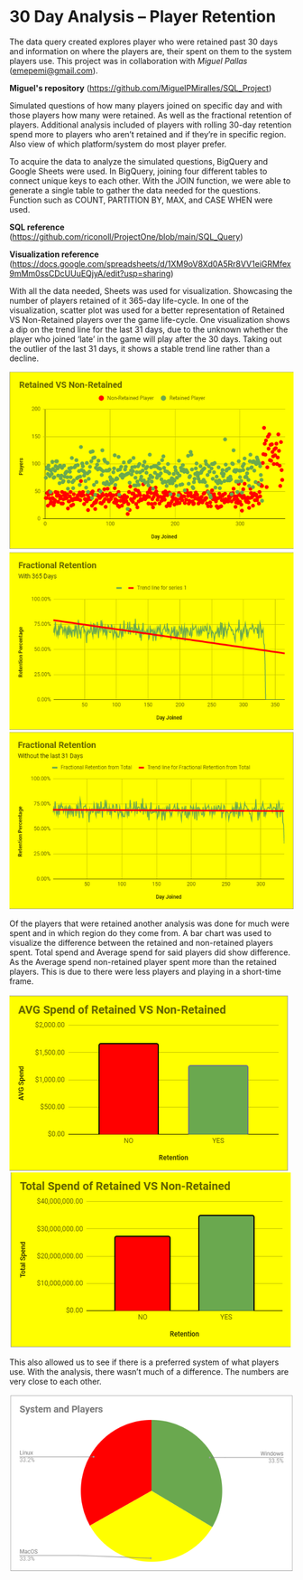 <h1>30 Day Analysis – Player Retention</h1>

The data query created explores player who were retained past 30 days and information on where the players are, their spent on them to the system players use. This project was in collaboration with *Miguel Pallas* (emepemi@gmail.com).

<strong>Miguel's repository</strong> (https://github.com/MiguelPMiralles/SQL_Project)

Simulated questions of how many players joined on specific day and with those players how many were retained. As well as the fractional retention of players.
Additional analysis included of players with rolling 30-day retention spend more to players who aren’t retained and if they’re in specific region. Also view of which platform/system do most player prefer.

To acquire the data to analyze the simulated questions, BigQuery and Google Sheets were used. In BigQuery, joining four different tables to connect unique keys to each other. With the JOIN function, we were able to generate a single table to gather the data needed for the questions. Function such as COUNT, PARTITION BY, MAX, and CASE WHEN were used.

**SQL reference** (https://github.com/riconoll/ProjectOne/blob/main/SQL_Query)

**Visualization reference** (https://docs.google.com/spreadsheets/d/1XM9oV8Xd0A5Rr8VV1eiGRMfex9mMm0ssCDcUUuEQjyA/edit?usp=sharing)

With all the data needed, Sheets was used for visualization. Showcasing the number of players retained of it 365-day life-cycle. In one of the visualization, scatter plot was used for a better representation of Retained VS Non-Retained players over the game life-cycle. One visualization shows a dip on the trend line for the last 31 days, due to the unknown whether the player who joined ‘late’ in the game will play after the 30 days. Taking out the outlier of the last 31 days, it shows a stable trend line rather than a decline.

!['description'](RetainedVSNOn.png)
!['description'](TrendLine1.png)
!['description'](TrendLine2.png)

Of the players that were retained another analysis was done for much were spent and in which region do they come from. A bar chart was used to visualize the difference between the retained and non-retained players spent. Total spend and Average spend for said players did show difference. As the Average spend non-retained player spent more than the retained players. This is due to there were less players and playing in a short-time frame.

!['description'](AvgSpend.png)
!['description'](TotalSpend.png)


This also allowed us to see if there is a preferred system of what players use. With the analysis, there wasn’t much of a difference. The numbers are very close to each other.

!['description'](SystemPie.png)
